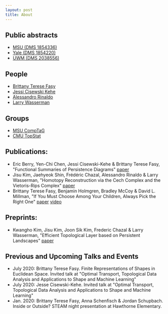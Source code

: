 ```yaml
---
layout: post
title: About
---
```


## Public abstracts

- [MSU (DMS 1854336)](https://www.nsf.gov/awardsearch/showAward?AWD_ID=1854336&HistoricalAwards=false1)
- [Yale (DMS 1854220)](https://www.nsf.gov/awardsearch/showAward?AWD_ID=1854220&HistoricalAwards=false)
- [UWM (DMS 2038556)](https://www.nsf.gov/awardsearch/showAward?AWD_ID=2038556&HistoricalAwards=false)

## People

- [Brittany Terese Fasy](https://www.cs.montana.edu/brittany/)
- [Jessi Cisewski Kehe](https://jessicisewskikehe.github.io/)
- [Alessandro Rinaldo](http://www.stat.cmu.edu/~arinaldo/)
- [Larry Wasserman](http://www.stat.cmu.edu/~larry/)

## Groups

- [MSU CompTaG](http://comptag.us)
- [CMU TopStat](http://www.stat.cmu.edu/topstat/index.html)

## Publications:

- Eric Berry, Yen-Chi Chen, Jessi Cisewski-Kehe & Brittany Terese Fasy,
  "Functional Summaries of Persistence Diagrams"
  [paper](https://doi.org/10.1007/s41468-020-00048-w)
- Jisu Kim, Jaehyeok Shin,  Frédéric Chazal, Alessandro Rinaldo & Larry
  Wasserman, "Homotopy Reconstruction via the Cech Complex and the Vietoris-Rips
  Complex" [paper](https://drops.dagstuhl.de/opus/volltexte/2020/12212/)
- Brittany Terese Fasy, Benjamin Holmgren, Bradley McCoy & David L. Millman, "If
  You Must Choose Among Your Children, Always Pick the Right One"
  [paper](http://vga.usask.ca/cccg2020/papers/If%20You%20Must%20Choose%20Among%20Your%20Children,%20Pick%20the%20Right%20One.pdf)
  [video](https://www.youtube.com/watch?v=kHpD-J4EzI8)


## Preprints:

- Kwangho Kim, Jisu Kim, Joon Sik Kim, Frederic Chazal & Larry Wasserman,
  "Efficient Topological Layer based on Persistent Landscapes"
  [paper](https://arxiv.org/abs/2002.02778)

## Previous and Upcoming Talks and Events

- July 2020: Brittany Terese Fasy.  Finite Representations of Shapes in
  Euclidean Space.   Invited talk at "Optimal Transport, Topological Data
  Analysis and Applications to Shape and Machine Learning"
- July 2020: Jesse Cisewski-Kehe. Invited talk at "Optimal Transport,
  Topological Data Analysis and Applications to Shape and Machine Learning"
- Jan. 2020: Brittany Terese Fasy, Anna Schenfisch & Jordan Schupbach.  Inside
  or Outside? STEAM night presentation at Hawthorne Elementary.

